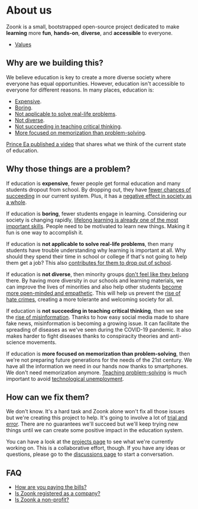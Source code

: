 # About us

Zoonk is a small, bootstrapped open-source project dedicated to make **learning** more **fun**, **hands-on**, **diverse**, and **accessible** to everyone.

- [Values](./values.md)

## Why are we building this?

We believe education is key to create a more diverse society where everyone has equal opportunities.
However, education isn't accessible to everyone for different reasons. In many places, education is:

- [Expensive](https://www.theedadvocate.org/high-school-dropout-rate-causes-and-costs/).
- [Boring](https://www.learningliftoff.com/causes-and-cures-for-classroom-boredom/).
- [Not applicable to solve real-life problems](https://thermtide.com/11001/popular/schools-lack-necessary-real-world-lessons/).
- [Not diverse](https://www.edutopia.org/article/troubling-lack-diversity-educational-materials).
- [Not succeeding in teaching critical thinking](https://thetylt.com/culture/schools-teaching-critical-thinking).
- [More focused on memorization than problem-solving](https://journals.physiology.org/doi/full/10.1152/advan.00061.2005).

[Prince Ea published a video](https://www.youtube.com/watch?v=dqTTojTija8) that shares what we think of the current state of education.

## Why those things are a problem?

If education is **expensive**, fewer people get formal education and many students dropout from school.
By dropping out, they have [fewer chances of succeeding](https://www.researchgate.net/publication/262308885_Long-term_labour_market_consequences_of_dropping_out_of_upper_secondary_school_Minority_disadvantages) in our current system.
Plus, it has a [negative effect in society as a whole](https://www.researchgate.net/publication/338665702_The_economics_of_high_school_dropouts).

If education is **boring**, fewer students engage in learning.
Considering our society is changing rapidly, [lifelong learning is already one of the most important skills](https://www.sciencedirect.com/science/article/pii/S1877042812019416?via%3Dihub).
People need to be motivated to learn new things. Making it fun is one way to accomplish it.

If education is **not applicable to solve real-life problems**,
then many students have trouble understanding why learning is important at all.
Why should they spend their time in school or college if that's not going to help them get a job?
This also [contributes for them to drop out of school](https://www.learningliftoff.com/why-kids-drop-out-of-high-school-and-how-to-prevent-it/).

If education is **not diverse**, then minority groups [don't feel like they belong](https://www.newamerica.org/education-policy/reports/the-representation-of-social-groups-in-u-s-educational-materials-and-why-it-matter/) there.
By having more diversity in our schools and learning materials,
we can improve the lives of minorities and also help other students
[become more open-minded and empathetic](https://drexel.edu/soe/resources/student-teaching/advice/importance-of-cultural-diversity-in-classroom).
This will help us prevent the [rise of hate crimes](https://www.ny1.com/nyc/all-boroughs/news/2022/02/14/hate-crime-increase-2021-asian-american-),
creating a more tolerante and welcoming society for all.

If education is **not succeeding in teaching critical thinking**, then we see the [rise of misinformation](https://www.pnas.org/doi/10.1073/pnas.1517441113).
Thanks to how easy social media made to share fake news, misinformation is becoming a growing issue.
It can facilitate the spreading of diseases as we've seen during the COVID-19 pandemic.
It also makes harder to fight diseases thanks to conspiracity theories and anti-science movements.

If education is **more focused on memorization than problem-solving**,
then we're not preparing future generations for the needs of the 21st century.
We have all the information we need in our hands now thanks to smartphones.
We don't need memorization anymore. [Teaching problem-solving](https://www.weforum.org/agenda/2018/07/the-skills-needed-to-survive-the-robot-invasion-of-the-workplace) is much important
to avoid [technological unemployment](https://en.wikipedia.org/wiki/Technological_unemployment).

## How can we fix them?

We don't know. It's a hard task and Zoonk alone won't fix all those issues but we're creating this project to help.
It's going to involve a lot of [trial and error](https://en.wikipedia.org/wiki/Trial_and_error).
There are no guarantees we'll succeed but we'll keep trying new things until we can create some positive impact in the education system.

You can have a look at the [projects page](https://github.com/orgs/zoonk/projects?type=beta) to see what we're currently working on.
This is a collaborative effort, though.
If you have any ideas or questions, please go to the [discussions page](https://github.com/zoonk/handbook/discussions) to start a conversation.

## FAQ
  
- [How are you paying the bills?](https://github.com/zoonk/handbook/discussions/2)
- [Is Zoonk registered as a company?](https://github.com/zoonk/handbook/discussions/4)
- [Is Zoonk a non-profit?](https://github.com/zoonk/handbook/discussions/5)
